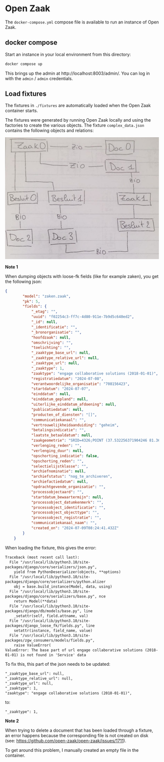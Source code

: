 # Open Zaak

The `docker-compose.yml` compose file is available to run an instance of Open Zaak.

## docker compose

Start an instance in your local environment from this directory:

```bash
docker compose up
```

This brings up the admin at http://localhost:8003/admin/. You can log in with the `admin` / `admin`
credentials.

## Load fixtures

The fixtures in `./fixtures` are automatically loaded when the Open Zaak container starts.

The fixtures were generated by running Open Zaak locally and using the factories to create the 
various objects. The fixture ``complex_data.json`` contains the following objects and relations:

![](./assets/relations-zaken.jpeg)

**Note 1** 

When dumping objects with loose-fk fields (like for example zaken), you get the following json: 

```json
{
        "model": "zaken.zaak",
        "pk": 5,
        "fields": {
            "_etag": "",
            "uuid": "f02254c3-ff7c-4d80-911e-7b9d5c640ed2",
            "_id": null,
            "_identificatie": "",
            "_bronorganisatie": "",
            "hoofdzaak": null,
            "omschrijving": "",
            "toelichting": "",
            "_zaaktype_base_url": null,
            "_zaaktype_relative_url": null,
            "_zaaktype_url": null,
            "_zaaktype": 1,
            "zaaktype": "engage collaborative solutions (2018-01-01)",
            "registratiedatum": "2024-07-08",
            "verantwoordelijke_organisatie": "708156423",
            "startdatum": "2024-07-07",
            "einddatum": null,
            "einddatum_gepland": null,
            "uiterlijke_einddatum_afdoening": null,
            "publicatiedatum": null,
            "producten_of_diensten": "[]",
            "communicatiekanaal": "",
            "vertrouwelijkheidaanduiding": "geheim",
            "betalingsindicatie": "",
            "laatste_betaaldatum": null,
            "zaakgeometrie": "SRID=4326;POINT (37.532256371904246 81.36577958653682)",
            "verlenging_reden": "",
            "verlenging_duur": null,
            "opschorting_indicatie": false,
            "opschorting_reden": "",
            "selectielijstklasse": "",
            "archiefnominatie": null,
            "archiefstatus": "nog_te_archiveren",
            "archiefactiedatum": null,
            "opdrachtgevende_organisatie": "",
            "processobjectaard": "",
            "startdatum_bewaartermijn": null,
            "processobject_datumkenmerk": "",
            "processobject_identificatie": "",
            "processobject_objecttype": "",
            "processobject_registratie": "",
            "communicatiekanaal_naam": "",
            "created_on": "2024-07-09T08:24:41.432Z"
        }
    }
```

When loading the fixture, this gives the error: 

```
Traceback (most recent call last):
  File "/usr/local/lib/python3.10/site-packages/django/core/serializers/json.py", 
    yield from PythonDeserializer(objects, **options)
  File "/usr/local/lib/python3.10/site-packages/django/core/serializers/python.alizer
    obj = base.build_instance(Model, data, using)
  File "/usr/local/lib/python3.10/site-packages/django/core/serializers/base.py", nce
    return Model(**data)
  File "/usr/local/lib/python3.10/site-packages/django/db/models/base.py", line 
    _setattr(self, field.attname, val)
  File "/usr/local/lib/python3.10/site-packages/django_loose_fk/fields.py", line 
    setattr(instance, field_name, value)
  File "/usr/local/lib/python3.10/site-packages/zgw_consumers/models/fields.py", 
    raise ValueError(
ValueError: The base part of url engage collaborative solutions (2018-01-01) is not found in 'Service' data
```

To fix this, this part of the json needs to be updated:

```
"_zaaktype_base_url": null,
"_zaaktype_relative_url": null,
"_zaaktype_url": null,
"_zaaktype": 1,
"zaaktype": "engage collaborative solutions (2018-01-01)",
```

to:

```
"_zaaktype": 1,
```

**Note 2**

When trying to delete a document that has been loaded through a fixture, an error happens because the corresponding file is not created on disk (see: https://github.com/open-zaak/open-zaak/issues/1711).

To get around this problem, I manually created an empty file in the container.